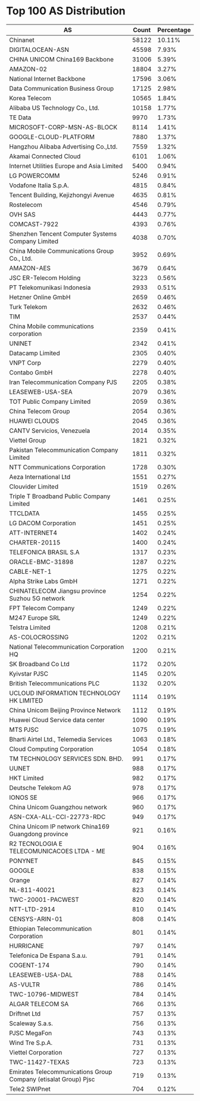 # Top 100 AS Distribution
| AS | Count | Percentage |
|----|----|----|
| Chinanet | 58122 | 10.11% |
| DIGITALOCEAN-ASN | 45598 | 7.93% |
| CHINA UNICOM China169 Backbone | 31006 | 5.39% |
| AMAZON-02 | 18804 | 3.27% |
| National Internet Backbone | 17596 | 3.06% |
| Data Communication Business Group | 17125 | 2.98% |
| Korea Telecom | 10565 | 1.84% |
| Alibaba US Technology Co., Ltd. | 10158 | 1.77% |
| TE Data | 9970 | 1.73% |
| MICROSOFT-CORP-MSN-AS-BLOCK | 8114 | 1.41% |
| GOOGLE-CLOUD-PLATFORM | 7880 | 1.37% |
| Hangzhou Alibaba Advertising Co.,Ltd. | 7559 | 1.32% |
| Akamai Connected Cloud | 6101 | 1.06% |
| Internet Utilities Europe and Asia Limited | 5400 | 0.94% |
| LG POWERCOMM | 5246 | 0.91% |
| Vodafone Italia S.p.A. | 4815 | 0.84% |
| Tencent Building, Kejizhongyi Avenue | 4635 | 0.81% |
| Rostelecom | 4546 | 0.79% |
| OVH SAS | 4443 | 0.77% |
| COMCAST-7922 | 4393 | 0.76% |
| Shenzhen Tencent Computer Systems Company Limited | 4038 | 0.70% |
| China Mobile Communications Group Co., Ltd. | 3952 | 0.69% |
| AMAZON-AES | 3679 | 0.64% |
| JSC ER-Telecom Holding | 3223 | 0.56% |
| PT Telekomunikasi Indonesia | 2933 | 0.51% |
| Hetzner Online GmbH | 2659 | 0.46% |
| Turk Telekom | 2632 | 0.46% |
| TIM | 2537 | 0.44% |
| China Mobile communications corporation | 2359 | 0.41% |
| UNINET | 2342 | 0.41% |
| Datacamp Limited | 2305 | 0.40% |
| VNPT Corp | 2279 | 0.40% |
| Contabo GmbH | 2278 | 0.40% |
| Iran Telecommunication Company PJS | 2205 | 0.38% |
| LEASEWEB-USA-SEA | 2079 | 0.36% |
| TOT Public Company Limited | 2059 | 0.36% |
| China Telecom Group | 2054 | 0.36% |
| HUAWEI CLOUDS | 2045 | 0.36% |
| CANTV Servicios, Venezuela | 2014 | 0.35% |
| Viettel Group | 1821 | 0.32% |
| Pakistan Telecommunication Company Limited | 1811 | 0.32% |
| NTT Communications Corporation | 1728 | 0.30% |
| Aeza International Ltd | 1551 | 0.27% |
| Clouvider Limited | 1519 | 0.26% |
| Triple T Broadband Public Company Limited | 1461 | 0.25% |
| TTCLDATA | 1455 | 0.25% |
| LG DACOM Corporation | 1451 | 0.25% |
| ATT-INTERNET4 | 1402 | 0.24% |
| CHARTER-20115 | 1400 | 0.24% |
| TELEFONICA BRASIL S.A | 1317 | 0.23% |
| ORACLE-BMC-31898 | 1287 | 0.22% |
| CABLE-NET-1 | 1275 | 0.22% |
| Alpha Strike Labs GmbH | 1271 | 0.22% |
| CHINATELECOM Jiangsu province Suzhou 5G network | 1254 | 0.22% |
| FPT Telecom Company | 1249 | 0.22% |
| M247 Europe SRL | 1249 | 0.22% |
| Telstra Limited | 1208 | 0.21% |
| AS-COLOCROSSING | 1202 | 0.21% |
| National Telecommunication Corporation HQ | 1200 | 0.21% |
| SK Broadband Co Ltd | 1172 | 0.20% |
| Kyivstar PJSC | 1145 | 0.20% |
| British Telecommunications PLC | 1132 | 0.20% |
| UCLOUD INFORMATION TECHNOLOGY HK LIMITED | 1114 | 0.19% |
| China Unicom Beijing Province Network | 1112 | 0.19% |
| Huawei Cloud Service data center | 1090 | 0.19% |
| MTS PJSC | 1075 | 0.19% |
| Bharti Airtel Ltd., Telemedia Services | 1063 | 0.18% |
| Cloud Computing Corporation | 1054 | 0.18% |
| TM TECHNOLOGY SERVICES SDN. BHD. | 991 | 0.17% |
| UUNET | 988 | 0.17% |
| HKT Limited | 982 | 0.17% |
| Deutsche Telekom AG | 978 | 0.17% |
| IONOS SE | 966 | 0.17% |
| China Unicom Guangzhou network | 960 | 0.17% |
| ASN-CXA-ALL-CCI-22773-RDC | 949 | 0.17% |
| China Unicom IP network China169 Guangdong province | 921 | 0.16% |
| R2 TECNOLOGIA E TELECOMUNICACOES LTDA - ME | 904 | 0.16% |
| PONYNET | 845 | 0.15% |
| GOOGLE | 838 | 0.15% |
| Orange | 827 | 0.14% |
| NL-811-40021 | 823 | 0.14% |
| TWC-20001-PACWEST | 820 | 0.14% |
| NTT-LTD-2914 | 810 | 0.14% |
| CENSYS-ARIN-01 | 808 | 0.14% |
| Ethiopian Telecommunication Corporation | 801 | 0.14% |
| HURRICANE | 797 | 0.14% |
| Telefonica De Espana S.a.u. | 791 | 0.14% |
| COGENT-174 | 790 | 0.14% |
| LEASEWEB-USA-DAL | 788 | 0.14% |
| AS-VULTR | 786 | 0.14% |
| TWC-10796-MIDWEST | 784 | 0.14% |
| ALGAR TELECOM SA | 766 | 0.13% |
| Driftnet Ltd | 757 | 0.13% |
| Scaleway S.a.s. | 756 | 0.13% |
| PJSC MegaFon | 743 | 0.13% |
| Wind Tre S.p.A. | 731 | 0.13% |
| Viettel Corporation | 727 | 0.13% |
| TWC-11427-TEXAS | 723 | 0.13% |
| Emirates Telecommunications Group Company (etisalat Group) Pjsc | 719 | 0.13% |
| Tele2 SWIPnet | 704 | 0.12% |
